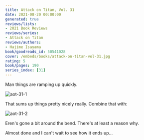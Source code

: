 ```yaml
---
title: Attack on Titan, Vol. 31
date: 2021-08-20 00:00:00
generated: true
reviews/lists:
- 2021 Book Reviews
reviews/series:
- Attack on Titan
reviews/authors:
- Hajime Isayama
book/goodreads_id: 50541028
cover: /embeds/books/attack-on-titan-vol-31.jpg
rating: 5
book/pages: 190
series_index: [31]
---
```

Man things are ramping up quickly.  

![aot-31-1](/embeds/books/attachments/aot-31-1.png)  

<!--more-->

That sums up things pretty nicely really. Combine that with:  

![aot-31-2](/embeds/books/attachments/aot-31-2.png)  

Eren's gone a bit around the bend. There's at least a reason why.  

Almost done and I can't wait to see how it ends up...